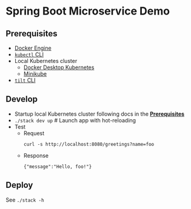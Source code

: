 # Spring Boot Microservice Demo

## Prerequisites
- [Docker Engine](https://docs.docker.com/engine/install/)
- [`kubectl` CLI](https://kubernetes.io/docs/tasks/tools/)
- Local Kubernetes cluster
  - [Docker Desktop Kubernetes](https://docs.docker.com/desktop/kubernetes/)
  - [Minikube](https://minikube.sigs.k8s.io/docs/start/)
- [`tilt` CLI](https://docs.tilt.dev/install)

## Develop
- Startup local Kubernetes cluster following docs in the [**Prerequisites**]((#prerequisites))
- `./stack dev up` # Launch app with hot-reloading
- Test
  - Request
    ```
    curl -s http://localhost:8080/greetings?name=foo
    ```
  - Response
    ```
    {"message":"Hello, foo!"}
    ```

## Deploy
See `./stack -h`
